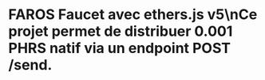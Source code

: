 # FAROS Faucet avec ethers.js v5\nCe projet permet de distribuer 0.001 PHRS natif via un endpoint POST /send.